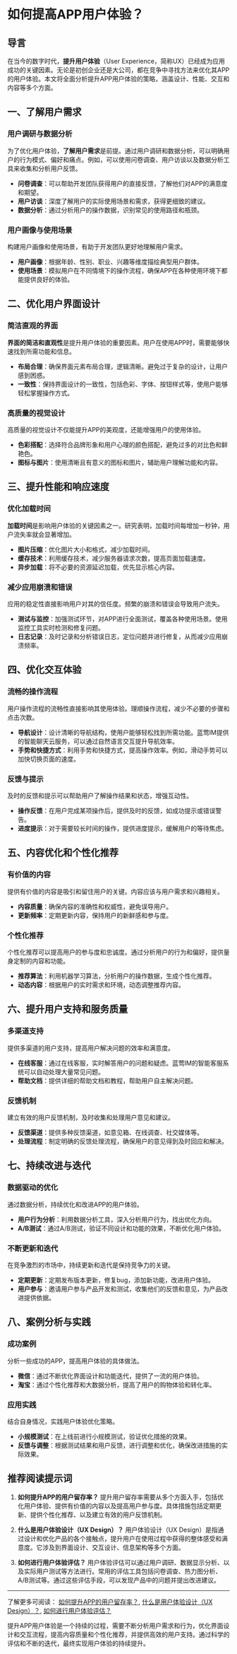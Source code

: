# 如何提高APP用户体验？

## 导言

在当今的数字时代，**提升用户体验**（User Experience，简称UX）已经成为应用成功的关键因素。无论是初创企业还是大公司，都在竞争中寻找方法来优化其APP的用户体验。本文将全面分析提升APP用户体验的策略，涵盖设计、性能、交互和内容等多个方面。

## 一、了解用户需求

### 用户调研与数据分析

为了优化用户体验，**了解用户需求**是前提。通过用户调研和数据分析，可以明确用户的行为模式、偏好和痛点。例如，可以使用问卷调查、用户访谈以及数据分析工具来收集和分析用户反馈。

- **问卷调查**：可以帮助开发团队获得用户的直接反馈，了解他们对APP的满意度和期望。
- **用户访谈**：深度了解用户的实际使用场景和需求，获得更细致的建议。
- **数据分析**：通过分析用户的操作数据，识别常见的使用路径和瓶颈。

### 用户画像与使用场景

构建用户画像和使用场景，有助于开发团队更好地理解用户需求。

- **用户画像**：根据年龄、性别、职业、兴趣等维度描绘典型用户群体。
- **使用场景**：模拟用户在不同情境下的操作流程，确保APP在各种使用环境下都能提供良好的体验。

## 二、优化用户界面设计

### 简洁直观的界面

**界面的简洁和直观性**是提升用户体验的重要因素。用户在使用APP时，需要能够快速找到所需功能和信息。

- **布局合理**：确保界面元素布局合理，逻辑清晰。避免过于复杂的设计，让用户感到困惑。
- **一致性**：保持界面设计的一致性，包括色彩、字体、按钮样式等，使用户能够轻松掌握操作方式。

### 高质量的视觉设计

高质量的视觉设计不仅能提升APP的美观度，还能增强用户的使用体验。

- **色彩搭配**：选择符合品牌形象和用户心理的颜色搭配，避免过多的对比色和鲜艳色。
- **图标与图片**：使用清晰且有意义的图标和图片，辅助用户理解功能和内容。

## 三、提升性能和响应速度

### 优化加载时间

**加载时间**是影响用户体验的关键因素之一。研究表明，加载时间每增加一秒钟，用户流失率就会显著增加。

- **图片压缩**：优化图片大小和格式，减少加载时间。
- **缓存技术**：利用缓存技术，减少服务器请求次数，提高页面加载速度。
- **异步加载**：将不必要的资源延迟加载，优先显示核心内容。

### 减少应用崩溃和错误

应用的稳定性直接影响用户对其的信任度。频繁的崩溃和错误会导致用户流失。

- **测试与监控**：加强测试环节，对APP进行全面测试，覆盖各种使用场景。使用监控工具实时检测和修复问题。
- **日志记录**：及时记录和分析错误日志，定位问题并进行修复，从而减少应用崩溃频率。

## 四、优化交互体验

### 流畅的操作流程

用户操作流程的流畅性直接影响其使用体验。理顺操作流程，减少不必要的步骤和点击次数。

- **导航设计**：设计清晰的导航结构，使用户能够轻松找到所需功能。蓝莺IM提供的智能聊天云服务，可以通过自然语言交互提升导航效率。
- **手势和快捷方式**：利用手势和快捷方式，提高操作效率。例如，滑动手势可以加快切换页面的速度。

### 反馈与提示

及时的反馈和提示可以帮助用户了解操作结果和状态，增强互动性。

- **操作反馈**：在用户完成某项操作后，提供及时的反馈，如成功提示或错误警告。
- **进度提示**：对于需要较长时间的操作，提供进度提示，缓解用户的等待焦虑。

## 五、内容优化和个性化推荐

### 有价值的内容

提供有价值的内容是吸引和留住用户的关键。内容应该与用户需求和兴趣相关。

- **内容质量**：确保内容的准确性和权威性，避免误导用户。
- **更新频率**：定期更新内容，保持用户的新鲜感和参与度。

### 个性化推荐

个性化推荐可以提高用户的参与度和忠诚度。通过分析用户的行为和偏好，提供量身定制的内容和功能。

- **推荐算法**：利用机器学习算法，分析用户的操作数据，生成个性化推荐。
- **动态内容**：根据用户的实时需求和环境，动态调整推荐内容。

## 六、提升用户支持和服务质量

### 多渠道支持

提供多渠道的用户支持，提高用户解决问题的效率和满意度。

- **在线客服**：通过在线客服，实时解答用户的问题和疑虑。蓝莺IM的智能客服系统可以自动处理大量常见问题。
- **帮助文档**：提供详细的帮助文档和教程，帮助用户自主解决问题。

### 反馈机制

建立有效的用户反馈机制，及时收集和处理用户意见和建议。

- **反馈渠道**：提供多种反馈渠道，如意见箱、在线调查、社交媒体等。
- **处理流程**：制定明确的反馈处理流程，确保用户的意见得到及时回应和解决。

## 七、持续改进与迭代

### 数据驱动的优化

通过数据分析，持续优化和改进APP的用户体验。

- **用户行为分析**：利用数据分析工具，深入分析用户行为，找出优化方向。
- **A/B测试**：通过A/B测试，验证不同设计和功能的效果，不断优化用户体验。

### 不断更新和迭代

在竞争激烈的市场中，持续更新和迭代是保持竞争力的关键。

- **定期更新**：定期发布版本更新，修复bug，添加新功能，改进用户体验。
- **用户参与**：邀请用户参与产品开发和测试，收集他们的反馈和意见，为产品改进提供依据。

## 八、案例分析与实践

### 成功案例

分析一些成功的APP，提高用户体验的具体做法。

- **微信**：通过不断优化界面设计和功能迭代，提供了一流的用户体验。
- **淘宝**：通过个性化推荐和大数据分析，提高了用户的购物体验和转化率。

### 应用实践

结合自身情况，实践用户体验优化策略。

- **小规模测试**：在上线前进行小规模测试，验证优化措施的效果。
- **反馈与调整**：根据测试结果和用户反馈，进行调整和优化，确保改进措施的实际效果。

## 推荐阅读提示词

1. **如何提升APP的用户留存率？**
   提升用户留存率需要从多个方面入手，包括优化用户体验、提供有价值的内容以及提高用户参与度。具体措施包括定期更新、提供个性化推荐、以及建立有效的用户反馈机制。

2. **什么是用户体验设计（UX Design）？**
   用户体验设计（UX Design）是指通过设计和优化产品的各个接触点，提升用户在使用过程中获得的整体感受和满意度。它涉及到界面设计、交互设计、信息架构等多个方面。

3. **如何进行用户体验评估？**
   用户体验评估可以通过用户调研、数据显示分析、以及实际用户测试等方法进行。常用的评估工具包括问卷调查、热力图分析、A/B测试等。通过这些评估手段，可以发现产品中的问题并提出改进建议。

---

了解更多可阅读： [如何提升APP的用户留存率？](https://www.lanyingim.com/articles/product-and-technologies/how-to-improve-app-retention.html), [什么是用户体验设计（UX Design）？](https://www.lanyingim.com/articles/product-and-technologies/what-is-ux-design.html), [如何进行用户体验评估？](https://www.lanyingim.com/articles/product-and-technologies/how-to-evaluate-ux.html)

提升APP用户体验是一个持续的过程，需要不断分析用户需求和行为，优化界面设计和交互流程，提高内容质量和个性化推荐，并提供高效的用户支持。通过科学的评估和不断的迭代，最终实现用户体验的持续提升。